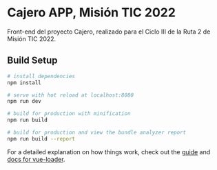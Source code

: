 # Cajero APP, Misión TIC 2022

Front-end del proyecto Cajero, realizado para el Ciclo III de la Ruta 2 de Misión TIC 2022. 


## Build Setup

``` bash
# install dependencies
npm install

# serve with hot reload at localhost:8080
npm run dev

# build for production with minification
npm run build

# build for production and view the bundle analyzer report
npm run build --report
```

For a detailed explanation on how things work, check out the [guide](http://vuejs-templates.github.io/webpack/) and [docs for vue-loader](http://vuejs.github.io/vue-loader).

